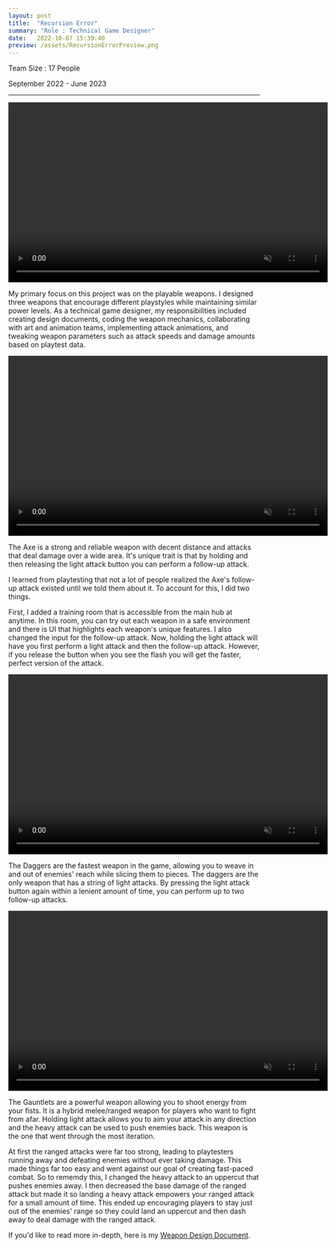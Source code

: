 ```yaml
---
layout: post
title:  "Recursion Error"
summary: "Role : Technical Game Designer"
date:   2022-10-07 15:39:40
preview: /assets/RecursionErrorPreview.png
---
```

Team Size : 17 People

September 2022 - June 2023
______________________________________________________________________________________________________________________________________________________________________________________________________________________________

<video width="640" height="360" autoplay muted loop>
  <source src="/assets/RecursionErrorVideos/RecursionError_Role.mp4" type="video/mp4">
</video>


My primary focus on this project was on the playable weapons. I designed three weapons that encourage different playstyles while maintaining similar power levels. As a technical game designer, my responsibilities included creating design documents, coding the weapon mechanics, collaborating with art and animation teams, implementing attack animations, and tweaking weapon parameters such as attack speeds and damage amounts based on playtest data. 

<video width="640" height="360" autoplay muted loop>
  <source src="/assets/RecursionErrorVideos/RecursionError_Axe.mp4" type="video/mp4">
</video>


The Axe is a strong and reliable weapon with decent distance and attacks that deal damage over a wide area. It's unique trait is that by holding and then releasing the light attack button you can perform a follow-up attack. 

I learned from playtesting that not a lot of people realized the Axe's follow-up attack existed until we told them about it. To account for this, I did two things. 

First, I added a training room that is accessible from the main hub at anytime. In this room, you can try out each weapon in a safe environment and there is UI that highlights each weapon's unique features. I also changed the input for the follow-up attack. Now, holding the light attack will have you first perform a light attack and then the follow-up attack. However, if you release the button when you see the flash you will get the faster, perfect version of the attack.


<video width="640" height="360" controls autoplay muted loop>
  <source src="/assets/RecursionErrorVideos/RecursionError_Daggers.mp4" type="video/mp4">
</video>


The Daggers are the fastest weapon in the game, allowing you to weave in and out of enemies' reach while slicing them to pieces. The daggers are the only weapon that has a string of light attacks. By pressing the light attack button again within a lenient amount of time, you can perform up to two follow-up attacks.  

<video width="640" height="360" controls autoplay muted loop>
  <source src="/assets/RecursionErrorVideos/RecursionError_Gauntlets.mp4" type="video/mp4">
</video>


The Gauntlets are a powerful weapon allowing you to shoot energy from your fists. It is a hybrid melee/ranged weapon for players who want to fight from afar. Holding light attack allows you to aim your attack in any direction and the heavy attack can be used to push enemies back. This weapon is the one that went through the most iteration. 

At first the ranged attacks were far too strong, leading to playtesters running away and defeating enemies without ever taking damage. This made things far too easy and went against our goal of creating fast-paced combat. So to rememdy this, I changed the heavy attack to an uppercut that pushes enemies away. I then decreased the base damage of the ranged attack but made it so landing a heavy attack empowers your ranged attack for a small amount of time. This ended up encouraging players to stay just out of the enemies' range so they could land an uppercut and then dash away to deal damage with the ranged attack.

If you'd like to read more in-depth, here is my <a href="https://docs.google.com/document/d/1bT9IFHqPR0wT22lfVg5XTb69fw_1GM0wqV9EgFpAeLM/edit?usp=sharing"> Weapon Design Document</a>.
